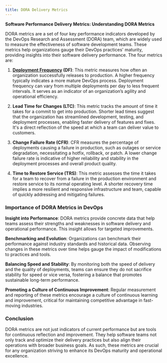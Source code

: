 ```yaml
---
title: DORA Delivery Metrics
---
```

**Software Performance Delivery Metrics: Understanding DORA Metrics**

DORA metrics are a set of four key performance indicators developed by the DevOps Research and Assessment (DORA) team, which are widely used to measure the effectiveness of software development teams. These metrics help organizations gauge their DevOps practices' maturity, providing insights into their software delivery performance. The four metrics are:

1. **[Deployment Frequency](Deployment%20Frequency.md) (DF)**: This metric measures how often an organization successfully releases to production. A higher frequency typically indicates a more mature DevOps process. Deployment frequency can vary from multiple deployments per day to less frequent intervals. It serves as an indicator of an organization’s agility and operational efficiency.

2. **Lead Time for Changes (LTC)**: This metric tracks the amount of time it takes for a commit to get into production. Shorter lead times suggest that the organization has streamlined development, testing, and deployment processes, enabling faster delivery of features and fixes. It's a direct reflection of the speed at which a team can deliver value to customers.

3. **Change Failure Rate (CFR)**: CFR measures the percentage of deployments causing a failure in production, such as outages or service degradation, necessitating a hotfix, rollback, or patch. A lower change failure rate is indicative of higher reliability and stability in the deployment processes and overall product quality.

4. **Time to Restore Service (TRS)**: This metric assesses the time it takes for a team to recover from a failure in the production environment and restore service to its normal operating level. A shorter recovery time implies a more resilient and responsive infrastructure and team, capable of quickly addressing and mitigating failures.

### Importance of DORA Metrics in DevOps

**Insight into Performance**: DORA metrics provide concrete data that help teams assess their strengths and weaknesses in software delivery and operational performance. This insight allows for targeted improvements.

**Benchmarking and Evolution**: Organizations can benchmark their performance against industry standards and historical data. Observing changes in these metrics over time helps gauge the impact of modifications to practices and tools.

**Balancing Speed and Stability**: By monitoring both the speed of delivery and the quality of deployments, teams can ensure they do not sacrifice stability for speed or vice versa, fostering a balance that promotes sustainable long-term performance.

**Promoting a Culture of Continuous Improvement**: Regular measurement and reporting of these metrics encourage a culture of continuous learning and improvement, critical for maintaining competitive advantage in fast-moving industries.

### Conclusion

DORA metrics are not just indicators of current performance but are tools for continuous reflection and improvement. They help software teams not only track and optimize their delivery practices but also align their operations with broader business goals. As such, these metrics are crucial for any organization striving to enhance its DevOps maturity and operational excellence.
